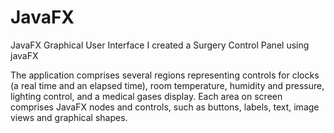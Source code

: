 # JavaFX
JavaFX Graphical User Interface
I created a Surgery Control Panel using javaFX

The application comprises several regions representing controls for clocks (a real time and an elapsed time), room temperature, humidity and pressure, lighting control, and a medical gases display. Each area on screen comprises JavaFX nodes and controls, such as buttons, labels, text, image views and graphical shapes.
